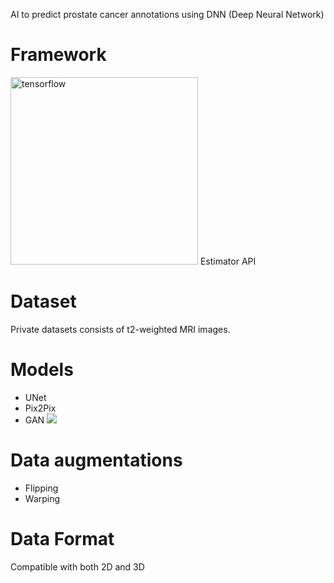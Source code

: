 AI to predict prostate cancer annotations using DNN (Deep Neural Network)

# Framework
<img src="https://www.gstatic.com/devrel-devsite/vbb62cc5a3e8f17e37bae4792b437f28f787df3f9cf9732cbfcc99b4f4ff41a54/tensorflow/images/lockup.svg" alt="tensorflow" width="300">
Estimator API

# Dataset
Private datasets consists of t2-weighted MRI images.

# Models
 * UNet
 * Pix2Pix
 * GAN
 ![](https://lmb.informatik.uni-freiburg.de/people/ronneber/u-net/u-net-architecture.png)

# Data augmentations
 * Flipping
 * Warping

# Data Format
 Compatible with both 2D and 3D
